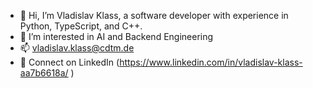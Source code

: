 - 👋 Hi, I’m Vladislav Klass, a software developer with experience in Python, TypeScript, and C++. 
- 👀 I’m interested in AI and Backend Engineering
- 📫 vladislav.klass@cdtm.de
- 🔗 Connect on LinkedIn (https://www.linkedin.com/in/vladislav-klass-aa7b6618a/ ) 





